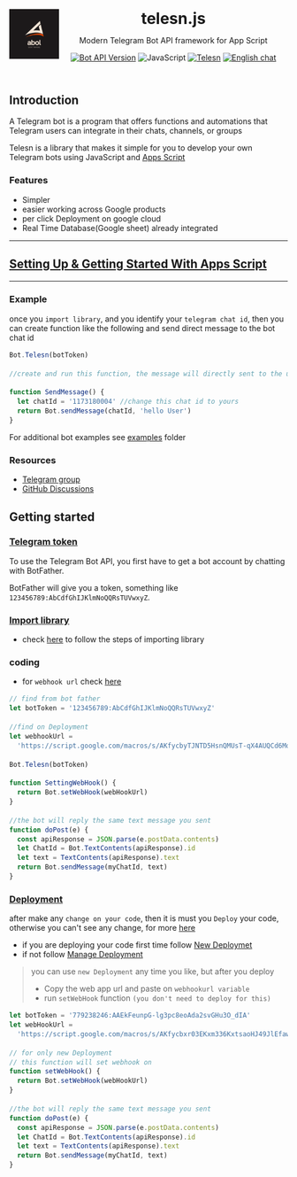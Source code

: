 <header>
<img src="assets/abol.png" alt="logo" height="90" align="left">
<h1 style="display: inline">telesn.js</h1>

Modern Telegram Bot API framework for App Script

[![Bot API Version](https://img.shields.io/badge/Bot%20API-v6.0-f36caf.svg?style=flat-square)](https://core.telegram.org/bots/api)
![JavaScript](https://img.shields.io/github/languages/top/abdiu34567/Lost_and_Found)
[![Telesn](https://img.shields.io/badge/telesn-v1.0-f36caf.svg?style=flat-square)](https://core.telegram.org/bots/api)
[![English chat](https://img.shields.io/badge/English%20chat-grey?style=flat-square&logo=telegram)](https://t.me/App_Script_Js)

</header>

## Introduction

A Telegram bot is a program that offers functions and automations that Telegram users can integrate in their chats, channels, or groups

Telesn is a library that makes it simple for you to develop your own Telegram bots using JavaScript and [Apps Script](https://developers.google.com/apps-script)

### Features

- Simpler
- easier working across Google products
- per click Deployment on google cloud
- Real Time Database(Google sheet) already integrated

---

## [Setting Up & Getting Started With Apps Script](https://github.com/abdiu34567/telesn.js/blob/main/Getting%20Started%20With%20App%20Script.md)

---

### Example

once you `import library`, and you identify your `telegram chat id`, then you can create function like the following and send direct message to the bot chat id

```js
Bot.Telesn(botToken)

//create and run this function, the message will directly sent to the user chat Id

function SendMessage() {
  let chatId = '1173180004' //change this chat id to yours
  return Bot.sendMessage(chatId, 'hello User')
}
```

For additional bot examples see [examples](https://github.com/abdiu34567/telesn.js/tree/main/Docs/ExampleBots) folder

### Resources

- [Telegram group](https://t.me/App_Script_Js)
- [GitHub Discussions](https://github.com/abdiu34567/telesn.js/discussions)

## Getting started

### <u> Telegram token </u>

To use the Telegram Bot API, you first have to get a bot account by chatting with BotFather.

BotFather will give you a token, something like `123456789:AbCdfGhIJKlmNoQQRsTUVwxyZ`.

### <u> Import library </u>

- check [here](https://github.com/abdiu34567/telesn.js/blob/main/Getting%20Started%20With%20App%20Script.md) to follow the steps of importing library

### coding

- for `webhook url` check [here](https://github.com/abdiu34567/telesn.js/blob/main/Deployments/First%20Time%20Deployment.md)

```js
// find from bot father
let botToken = '123456789:AbCdfGhIJKlmNoQQRsTUVwxyZ'

//find on Deployment
let webhookUrl =
  'https://script.google.com/macros/s/AKfycbyTJNTD5HsnQMUsT-qX4AUQCd6Moex3zyf9cgdmlzly-mPxmlRlaxzt8lKhljq1zr6Ow/exec'

Bot.Telesn(botToken)

function SettingWebHook() {
  return Bot.setWebHook(webHookUrl)
}

//the bot will reply the same text message you sent
function doPost(e) {
  const apiResponse = JSON.parse(e.postData.contents)
  let ChatId = Bot.TextContents(apiResponse).id
  let text = TextContents(apiResponse).text
  return Bot.sendMessage(myChatId, text)
}
```

### <u>Deployment</u>

after make any `change on your code`, then it is must you `Deploy` your code, otherwise you can't see any change, for more [here](https://github.com/abdiu34567/telesn.js/tree/main/Deployments)

- if you are deploying your code first time follow [New Deploymet](https://github.com/abdiu34567/telesn.js/blob/main/Deployments/First%20Time%20Deployment.md)
- if not follow [Manage Deployment](https://github.com/abdiu34567/telesn.js/blob/main/Deployments/First%20Time%20Deployment.md)

> you can use `new Deployment` any time you like, but after you deploy
>
> - Copy the web app url and paste on `webhookurl variable`
> - run `setWebHook` function `(you don't need to deploy for this)`

```js
let botToken = '779238246:AAEkFeunpG-lg3pc8eoAda2svGHu3O_dIA'
let webHookUrl =
  'https://script.google.com/macros/s/AKfycbxr03EKxm336KxtsaoHJ49JlEfaw5CzOG0ys0DMxPmKjlsaFkIFeqBVYM-1CGs-KjT_g/exec'

// for only new Deployment
// this function will set webhook on
function setWebHook() {
  return Bot.setWebHook(webHookUrl)
}

//the bot will reply the same text message you sent
function doPost(e) {
  const apiResponse = JSON.parse(e.postData.contents)
  let ChatId = Bot.TextContents(apiResponse).id
  let text = TextContents(apiResponse).text
  return Bot.sendMessage(myChatId, text)
}
```
